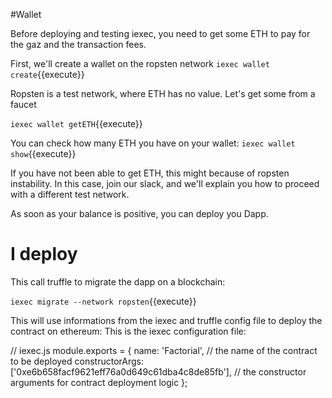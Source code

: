 #Wallet 


Before deploying and testing iexec, you need to get some ETH to pay for the gaz and the transaction fees. 

First, we'll create a  wallet on the ropsten network
`iexec wallet create`{{execute}}

Ropsten is a test network, where ETH has no value. Let's get some from a faucet

`iexec wallet getETH`{{execute}}

You can check how many ETH you have on your wallet:
`iexec wallet show`{{execute}}

If you have not been able to get ETH, this might because of ropsten instability. In this
case, join our slack, and we'll explain you how to proceed with a different test network.

As soon as your balance is positive, you can deploy you Dapp.

# I deploy

This call truffle to migrate the dapp on a blockchain:

`iexec migrate --network ropsten`{{execute}}

This will use informations from the iexec and truffle config file to deploy the contract on ethereum: This is the iexec configuration file:

// iexec.js
module.exports = {
    name: 'Factorial',  // the name of the contract to be deployed
    constructorArgs: ['0xe6b658facf9621eff76a0d649c61dba4c8de85fb'],  // the constructor arguments for contract deployment logic
};

